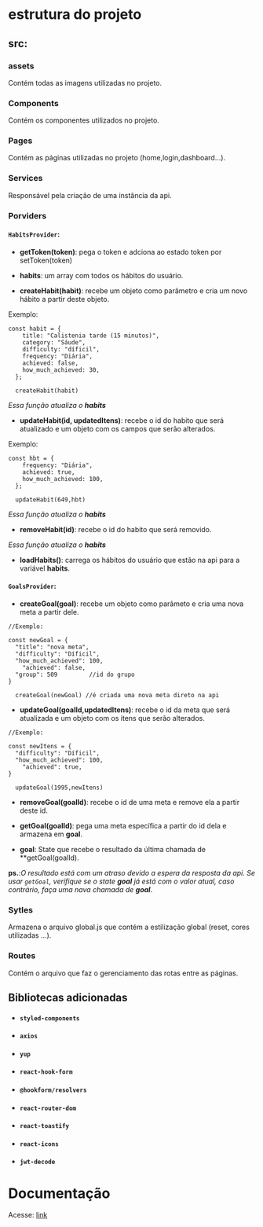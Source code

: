 # estrutura do projeto

## src:

### assets

Contém todas as imagens utilizadas no projeto.

### Components

Contém os componentes utilizados no projeto.

### Pages

Contém as páginas utilizadas no projeto (home,login,dashboard...).

### Services

Responsável pela criação de uma instância da api.

### Porviders

#### `HabitsProvider`:

- **getToken(token)**: pega o token e adciona ao estado token por setToken(token)

- **habits**: um array com todos os hábitos do usuário.

- **createHabit(habit)**: recebe um objeto como parâmetro e cria um novo hábito a partir deste objeto.

Exemplo:

```
const habit = {
    title: "Calistenia tarde (15 minutos)",
    category: "Sáude",
    difficulty: "díficil",
    frequency: "Diária",
    achieved: false,
    how_much_achieved: 30,
  };

  createHabit(habit)
```

_Essa função atualiza o **habits**_

- **updateHabit(id, updatedItens)**: recebe o id do habito que será atualizado e um objeto com os campos que serão alterados.

Exemplo:

```
const hbt = {
    frequency: "Diária",
    achieved: true,
    how_much_achieved: 100,
  };

  updateHabit(649,hbt)
```

_Essa função atualiza o **habits**_

- **removeHabit(id)**: recebe o id do habito que será removido.

_Essa função atualiza o **habits**_

- **loadHabits()**: carrega os hábitos do usuário que estão na api para a variável **habits**.

#### `GoalsProvider`:

- **createGoal(goal)**: recebe um objeto como parâmeto e cria uma nova meta a partir dele.

```
//Exemplo:

const newGoal = {
  "title": "nova meta",
  "difficulty": "Díficil",
  "how_much_achieved": 100,
	"achieved": false,
  "group": 509         //id do grupo
}

  createGoal(newGoal) //é criada uma nova meta direto na api

```

- **updateGoal(goalId,updatedItens)**: recebe o id da meta que será atualizada e um objeto com os itens que serão alterados.

```
//Exemplo:

const newItens = {
  "difficulty": "Díficil",
  "how_much_achieved": 100,
	"achieved": true,
}

  updateGoal(1995,newItens)

```

- **removeGoal(goalId)**: recebe o id de uma meta e remove ela a partir deste id.

- **getGoal(goalId)**: pega uma meta específica a partir do id dela e armazena em **goal**.

- **goal**: State que recebe o resultado da última chamada de \*\*getGoal(goalId).

**ps.**:_O resultado está com um atraso devido a espera da resposta da api. Se usar `getGoal`, verifique se o state **goal** já está com o valor atual, caso contrário, faça uma nava chamada de **goal**_.

### Sytles

Armazena o arquivo global.js que contém a estilização global (reset, cores utilizadas ...).

### Routes

Contém o arquivo que faz o gerenciamento das rotas entre as páginas.

## Bibliotecas adicionadas

- #### `styled-components`

- #### `axios`

- #### `yup`

- #### `react-hook-form`

- #### `@hookform/resolvers`

- #### `react-router-dom`

- #### `react-toastify`

- #### `react-icons`

- #### `jwt-decode`

# Documentação

Acesse: [link](https://www.notion.so/Gerenciador-de-H-bitos-d31174c9b1cf434fa45b7fd8ab6ae539)
